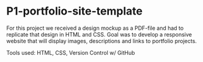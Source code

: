 # P1-portfolio-site-template

For this project we received a design mockup as a PDF-file and had to replicate that design in HTML and CSS. Goal was to develop a responsive website that will display images, descriptions and links to portfolio projects.

Tools used: HTML, CSS, Version Control w/ GitHub
